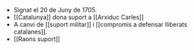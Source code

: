 - Signat el 20 de Juny de 1705.
- [[Catalunya]] dona suport a [[Arxiduc Carles]]
- A canvi de [[suport militar]] i [[compromis a defensar lliberats catalanes]].
- [[Raons suport]]